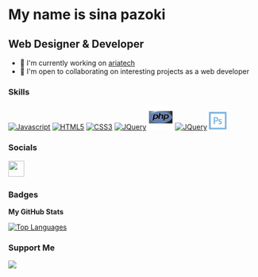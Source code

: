 My name is sina pazoki
===============================

Web Designer & Developer
-----------------------------

*   🚀  I'm currently working on [ariatech](https://ariatech.online)
*   🤝  I'm open to collaborating on interesting projects as a web developer

                  
### Skills
<p align="left">
  
<a href="https://developer.mozilla.org/en-US/docs/Web/JavaScript" target="_blank" rel="noreferrer"><img src="https://raw.githubusercontent.com/danielcranney/readme-generator/main/public/icons/skills/javascript-colored.svg" width="36" height="36" alt="Javascript" /></a>
  <a href="https://developer.mozilla.org/en-US/docs/Glossary/HTML5" target="_blank" rel="noreferrer"><img src="https://raw.githubusercontent.com/danielcranney/readme-generator/main/public/icons/skills/html5-colored.svg" width="36" height="36" alt="HTML5" /></a>
    <a href="https://developer.mozilla.org/en-US/docs/Web/CSS" target="_blank" rel="noreferrer"><img src="https://raw.githubusercontent.com/danielcranney/readme-generator/main/public/icons/skills/css3-colored.svg" width="36" height="36" alt="CSS3" /></a>
    <a href="https://jquery.com/" target="_blank" rel="noreferrer"><img src="https://raw.githubusercontent.com/danielcranney/readme-generator/main/public/icons/skills/jquery-colored.svg" width="36" height="36" alt="JQuery" /></a>
      <a href="https://php.net/" target="_blank" rel="noreferrer"><img src="https://raw.githubusercontent.com/devicons/devicon/master/icons/php/php-original.svg" width="50" height="50" alt="JQuery" /></a>
        <a href="#" target="_blank" rel="noreferrer"><img src="https://www.vectorlogo.zone/logos/adobe_illustrator/adobe_illustrator-icon.svg" width="36" height="36" alt="JQuery" /></a>
          <a href="#" target="_blank" rel="noreferrer"><img src="https://raw.githubusercontent.com/devicons/devicon/master/icons/photoshop/photoshop-line.svg" width="36" height="36" alt="JQuery" /></a>
</p>
                    
### Socials
                  
<p align="left">
  <a href="[https://www.linkedin.com/in/badrnezhad](https://www.linkedin.com/in/sinapazoki/)" target="_blank" rel="noreferrer"><img src="https://raw.githubusercontent.com/danielcranney/readme-generator/main/public/icons/socials/linkedin.svg" width="32" height="32" /></a>

</p>

### Badges

<b>My GitHub Stats</b>

<a href="https://github.com/sinapazoki" align="left"><img width="300" src="https://github-readme-stats.vercel.app/api/top-langs/?username=badrnezhad&langs_count=10&title_color=0891b2&text_color=ffffff&icon_color=0891b2&bg_color=1c1917&hide_border=true&locale=en&custom_title=Top%20%Languages" alt="Top Languages" /></a>
### Support Me
<a href="https://www.buymeacoffee.com/sinapazoki"><img src="https://cdn.buymeacoffee.com/buttons/v2/default-yellow.png" width="200" /></a>
